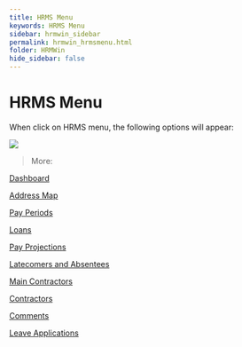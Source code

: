 ```yaml
---
title: HRMS Menu
keywords: HRMS Menu
sidebar: hrmwin_sidebar
permalink: hrmwin_hrmsmenu.html
folder: HRMWin   
hide_sidebar: false
---
```


# HRMS Menu

When click on HRMS menu, the following options will appear:

![](http://docs.risersoft.com/hrmnirvana/ImagesExt/image8_221.jpg)




> More:

[Dashboard]()

[Address Map]()

[Pay Periods]()

[Loans]()

[Pay Projections]()

[Latecomers and Absentees]()

[Main Contractors]()

[Contractors]()

[Comments]()

[Leave Applications]()
